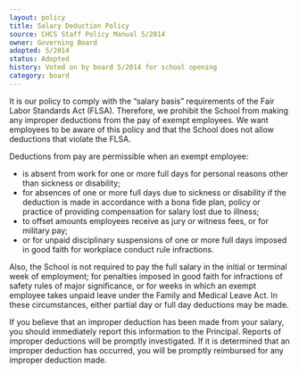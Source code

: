 ```yaml
---
layout: policy
title: Salary Deduction Policy
source: CHCS Staff Policy Manual 5/2014
owner: Governing Board
adopted: 5/2014
status: Adopted
history: Voted on by board 5/2014 for school opening
category: board
---
```


It is our policy to comply with the “salary basis” requirements of the Fair Labor Standards Act (FLSA).  Therefore, we prohibit the School from making any improper deductions from the pay of exempt employees.  We want employees to be aware of this policy and that the School does not allow deductions that violate the FLSA.

Deductions from pay are permissible when an exempt employee:
* is absent from work for one or more full days for personal reasons other than sickness or disability;
* for absences of one or more full days due to sickness or disability if the deduction is made in accordance with a bona fide plan, policy or practice of providing compensation for salary lost due to illness;
* to offset amounts employees receive as jury or witness fees, or for military pay;
* or for unpaid disciplinary suspensions of one or more full days imposed in good faith for workplace conduct rule infractions.  

Also, the School is not required to pay the full salary in the initial or terminal week of employment; for penalties imposed in good faith for infractions of safety rules of major significance, or for weeks in which an exempt employee takes unpaid leave under the Family and Medical Leave Act.  In these circumstances, either partial day or full day deductions may be made.

If you believe that an improper deduction has been made from your salary, you should immediately report this information to the Principal.  Reports of improper deductions will be promptly investigated.  If it is determined that an improper deduction has occurred, you will be promptly reimbursed for any improper deduction made.
